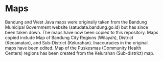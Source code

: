 # Maps

Bandung and West Java maps were originally taken from the Bandung Municipal Government website (satudata.bandung.go.id) but has since been taken down. The maps have now been copied to this repository. Maps copied include Map of Bandung City Regions (Wilayah), District (Kecamatan), and Sub-District (Kelurahan). Inaccuracies in the original maps have been edited. Map of the Puskesmas (Community Health Centers) regions has been created from the Kelurahan (Sub-district) map.
